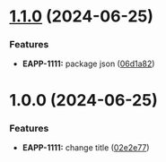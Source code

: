 # [1.1.0](https://github.com/pvega95/semantic-release-app/compare/v1.0.0...v1.1.0) (2024-06-25)


### Features

* **EAPP-1111:** package json ([06d1a82](https://github.com/pvega95/semantic-release-app/commit/06d1a8288a0803c9c66438c9b4faf0f3fcb70974))

# 1.0.0 (2024-06-25)


### Features

* **EAPP-1111:** change title ([02e2e77](https://github.com/pvega95/semantic-release-app/commit/02e2e776dcde601fe6b47421fb73d51535a6e368))
